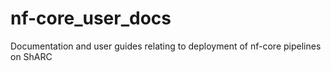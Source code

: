 # nf-core_user_docs

Documentation and user guides relating to deployment of nf-core pipelines on ShARC

